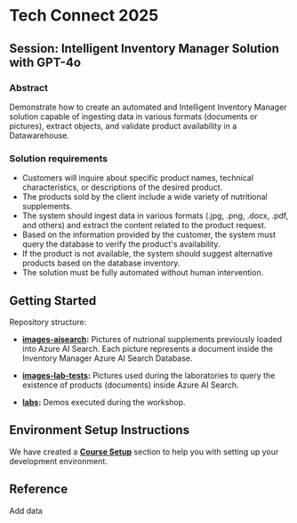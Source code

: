 # Tech Connect 2025

## Session: Intelligent Inventory Manager Solution with GPT-4o

### Abstract

Demonstrate how to create an automated and Intelligent Inventory Manager solution capable of ingesting data in various formats (documents or pictures), extract objects, and validate product availability in a Datawarehouse.

### Solution requirements

* Customers will inquire about specific product names, technical characteristics, or descriptions of the desired product.
* The products sold by the client include a wide variety of nutritional supplements.
* The system should ingest data in various formats (.jpg, .png, .docx, .pdf, and others) and extract the content related to the product request.
* Based on the information provided by the customer, the system must query the database to verify the product's availability.
* If the product is not available, the system should suggest alternative products based on the database inventory.
* The solution must be fully automated without human intervention.

## Getting Started

Repository structure:

* **[images-aisearch](./images-aisearch/):** Pictures of nutrional supplements previously loaded into Azure AI Search. Each picture represents a document inside the Inventory Manager Azure AI Search Database.

* **[images-lab-tests](./images-lab-tests/):** Pictures used during the laboratories to query the existence of products (documents) inside Azure AI Search.

* **[labs](./labs/):** Demos executed during the workshop.

## Environment Setup Instructions

We have created a **[Course Setup](./00-course-setup/README.md)** section to help you with setting up your development environment.

## Reference

Add data
